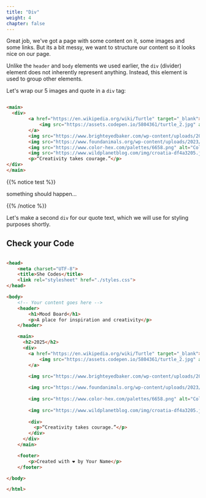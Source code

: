 ```yaml
---
title: "Div"
weight: 4
chapter: false
---
```


Great job, we've got a page with some content on it, some images and some links. But its a bit messy, we want to structure our content so it looks nice on our page. 


Unlike the `header` and `body` elements we used earlier, the `div` (divider) element does not inherently represent anything.
Instead, this element is used to group other elements.

Let's wrap our 5 images and quote in a `div` tag:

```html

<main>
  <div>
        <a href="https://en.wikipedia.org/wiki/Turtle" target="_blank"> 
            <img src="https://assets.codepen.io/5804361/turtle_2.jpg" alt="A baby turtle on the beach" />
        </a>
        <img src="https://www.brighteyedbaker.com/wp-content/uploads/2020/12/Chai-Latte-recipe-image.jpg" alt="Chai Latte in a Glass with spices surrounding" />
        <img src="https://www.foundanimals.org/wp-content/uploads/2023/02/twenty20_b4e89a76-af70-4567-b92a-9c3bbf335cb3.jpg" alt="Black Cat Lying Upside Dowwn Staring Adorably" />
        <img src="https://www.color-hex.com/palettes/6658.png" alt="Colour Palette Featuring Multiple Shades of Pink" />
        <img src="https://www.wildplanetblog.com/img/croatia-df4a3205.jpg" alt="Plitvice National Park Waterfalls" />
        <p>“Creativity takes courage.”</p>
</div>
</main>
```

{{% notice test %}}

something should happen...

{{% /notice %}}

Let's make a second `div` for our quote text, which we will use for styling purposes shortly.

## Check your Code

```html 

<head>
    <meta charset="UTF-8">
    <title>She Codes</title>
    <link rel="stylesheet" href="./styles.css">
</head>

<body>
    <!-- Your content goes here -->
    <header>
        <h1>Mood Board</h1>
        <p>A place for inspiration and creativity</p>
    </header>

    <main>
      <h2>2025</h2>
      <div>
        <a href="https://en.wikipedia.org/wiki/Turtle" target="_blank"> 
            <img src="https://assets.codepen.io/5804361/turtle_2.jpg" alt="A baby turtle on the beach" />
        </a>

        <img src="https://www.brighteyedbaker.com/wp-content/uploads/2020/12/Chai-Latte-recipe-image.jpg" alt="Chai Latte in a Glass with spices surrounding" />
        
        <img src="https://www.foundanimals.org/wp-content/uploads/2023/02/twenty20_b4e89a76-af70-4567-b92a-9c3bbf335cb3.jpg" alt="Black Cat Lying Upside Dowwn Staring Adorably" />
        
        <img src="https://www.color-hex.com/palettes/6658.png" alt="Colour Palette Featuring Multiple Shades of Pink" />
        
        <img src="https://www.wildplanetblog.com/img/croatia-df4a3205.jpg" alt="Plitvice National Park Waterfalls" />
      
        <div>
          <p>“Creativity takes courage.”</p>
        </div>
      </div>  
    </main>

    <footer>
        <p>Created with ❤️ by Your Name</p>
    </footer>

</body>

</html>
```


